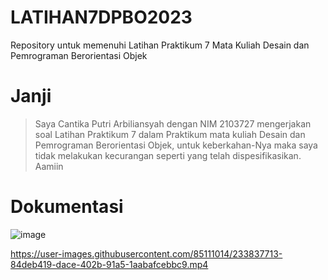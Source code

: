 # LATIHAN7DPBO2023
Repository untuk memenuhi Latihan Praktikum 7 Mata Kuliah Desain dan Pemrograman Berorientasi Objek

# Janji
> Saya Cantika Putri Arbiliansyah dengan NIM 2103727 mengerjakan soal Latihan Praktikum 7 dalam Praktikum mata kuliah Desain dan Pemrograman Berorientasi Objek, untuk keberkahan-Nya maka saya tidak melakukan kecurangan seperti yang telah dispesifikasikan. Aamiin

# Dokumentasi
![image](https://user-images.githubusercontent.com/85111014/233837745-5ae665dc-7ccb-4605-9c92-c7c14d9ce240.png)

https://user-images.githubusercontent.com/85111014/233837713-84deb419-dace-402b-91a5-1aabafcebbc9.mp4
